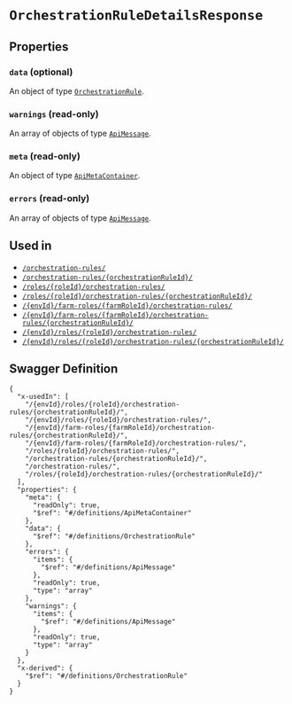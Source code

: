 # `OrchestrationRuleDetailsResponse` #







## Properties ##

### `data` (optional) ###




An object of type [`OrchestrationRule`](./../definitions/OrchestrationRule.mkd).



### `warnings` (read-only) ###




An array of 
objects of type [`ApiMessage`](./../definitions/ApiMessage.mkd).


### `meta` (read-only) ###




An object of type [`ApiMetaContainer`](./../definitions/ApiMetaContainer.mkd).



### `errors` (read-only) ###




An array of 
objects of type [`ApiMessage`](./../definitions/ApiMessage.mkd).




## Used in ##

  + [`/orchestration-rules/`](./../rest/api/v1beta0/account/orchestration-rules/)
  + [`/orchestration-rules/{orchestrationRuleId}/`](./../rest/api/v1beta0/account/orchestration-rules/{orchestrationRuleId}/)
  + [`/roles/{roleId}/orchestration-rules/`](./../rest/api/v1beta0/account/roles/{roleId}/orchestration-rules/)
  + [`/roles/{roleId}/orchestration-rules/{orchestrationRuleId}/`](./../rest/api/v1beta0/account/roles/{roleId}/orchestration-rules/{orchestrationRuleId}/)
  + [`/{envId}/farm-roles/{farmRoleId}/orchestration-rules/`](./../rest/api/v1beta0/user/{envId}/farm-roles/{farmRoleId}/orchestration-rules/)
  + [`/{envId}/farm-roles/{farmRoleId}/orchestration-rules/{orchestrationRuleId}/`](./../rest/api/v1beta0/user/{envId}/farm-roles/{farmRoleId}/orchestration-rules/{orchestrationRuleId}/)
  + [`/{envId}/roles/{roleId}/orchestration-rules/`](./../rest/api/v1beta0/user/{envId}/roles/{roleId}/orchestration-rules/)
  + [`/{envId}/roles/{roleId}/orchestration-rules/{orchestrationRuleId}/`](./../rest/api/v1beta0/user/{envId}/roles/{roleId}/orchestration-rules/{orchestrationRuleId}/)

## Swagger Definition ##

    {
      "x-usedIn": [
        "/{envId}/roles/{roleId}/orchestration-rules/{orchestrationRuleId}/", 
        "/{envId}/roles/{roleId}/orchestration-rules/", 
        "/{envId}/farm-roles/{farmRoleId}/orchestration-rules/{orchestrationRuleId}/", 
        "/{envId}/farm-roles/{farmRoleId}/orchestration-rules/", 
        "/roles/{roleId}/orchestration-rules/", 
        "/orchestration-rules/{orchestrationRuleId}/", 
        "/orchestration-rules/", 
        "/roles/{roleId}/orchestration-rules/{orchestrationRuleId}/"
      ], 
      "properties": {
        "meta": {
          "readOnly": true, 
          "$ref": "#/definitions/ApiMetaContainer"
        }, 
        "data": {
          "$ref": "#/definitions/OrchestrationRule"
        }, 
        "errors": {
          "items": {
            "$ref": "#/definitions/ApiMessage"
          }, 
          "readOnly": true, 
          "type": "array"
        }, 
        "warnings": {
          "items": {
            "$ref": "#/definitions/ApiMessage"
          }, 
          "readOnly": true, 
          "type": "array"
        }
      }, 
      "x-derived": {
        "$ref": "#/definitions/OrchestrationRule"
      }
    }
